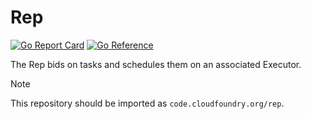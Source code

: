 # Rep

[![Go Report Card](https://goreportcard.com/badge/code.cloudfoundry.org/rep)](https://goreportcard.com/report/code.cloudfoundry.org/rep)
[![Go Reference](https://pkg.go.dev/badge/code.cloudfoundry.org/rep.svg)](https://pkg.go.dev/code.cloudfoundry.org/rep)

The Rep bids on tasks and schedules them on an associated Executor.

> [!NOTE]
>
> This repository should be imported as `code.cloudfoundry.org/rep`.
